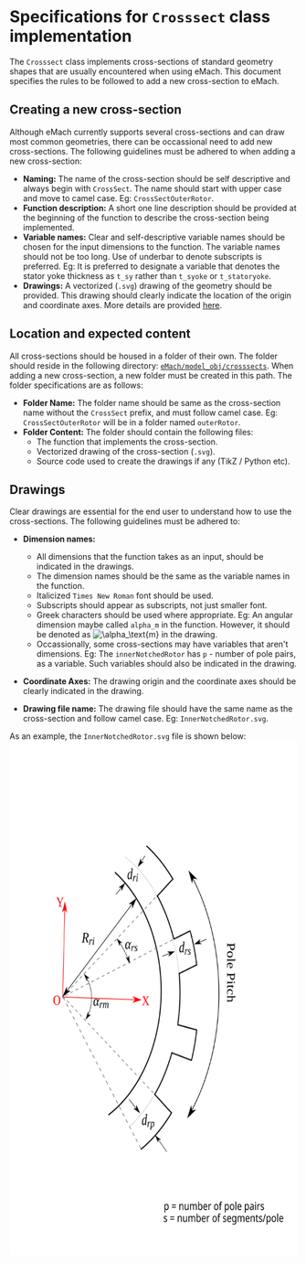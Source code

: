 # Specifications for `Crosssect` class implementation

The `Crosssect` class implements cross-sections of standard geometry shapes that are usually encountered when using eMach. This document specifies the rules to be followed to add a new cross-section to eMach.


## Creating a new cross-section

Although eMach currently supports several cross-sections and can draw most common geometries, there can be occassional need to add new cross-sections. 
The following guidelines must be adhered to when adding a new cross-section:

- **Naming:** The name of the cross-section should be self descriptive and always begin with `CrossSect`. The name should start with upper case and move to camel case. Eg: `CrossSectOuterRotor`.
- **Function description:** A short one line description should be provided at the beginning of the function to describe the cross-section being implemented.
- **Variable names:** Clear and self-descriptive variable names should be chosen for the input dimensions to the function. The variable names should not be too long. Use of underbar to denote subscripts is preferred. Eg: It is preferred to designate a variable that denotes the stator yoke thickness as `t_sy` rather than `t_syoke` or `t_statoryoke`. 
- **Drawings:** A vectorized (`.svg`) drawing of the geometry should be provided. This drawing should clearly indicate the location of the origin and coordinate axes. More details are provided [here](./#drawings).

## Location and expected content

All cross-sections should be housed in a folder of their own. The folder should reside in the following directory: [`eMach/model_obj/crosssects`](./). 
When adding a new cross-section, a new folder must be created in this path. The folder specifications are as follows:

- **Folder Name:** The folder name should be same as the cross-section name without the `CrossSect` prefix, and must follow camel case. Eg: `CrossSectOuterRotor` will be in a folder named `outerRotor`.
- **Folder Content:** The folder should contain the following files:
  - The function that implements the cross-section.
  - Vectorized drawing of the cross-section (`.svg`). 
   - Source code used to create the drawings if any (TikZ / Python etc).

## Drawings

Clear drawings are essential for the end user to understand how to use the cross-sections. The following guidelines must be adhered to:

- **Dimension names:** 
  - All dimensions that the function takes as an input, should be indicated in the drawings. 
  - The dimension names should be the same as the variable names in the function.
  - Italicized `Times New Roman` font should be used.
  - Subscripts should appear as subscripts, not just smaller font.
  - Greek characters should be used where appropriate. Eg: An angular dimension maybe called `alpha_m` in the function. However, it should be denoted as <img src="https://latex.codecogs.com/gif.latex?\alpha_\text{m}" title="\alpha_\text{m}" /> in the drawing.
  - Occassionally, some cross-sections may have variables that aren't dimensions. Eg: The `innerNotchedRotor` has `p` - number of pole pairs, as a variable. Such variables should also be indicated in the drawing.

- **Coordinate Axes:** The drawing origin and the coordinate axes should be clearly indicated in the drawing.

- **Drawing file name:** The drawing file should have the same name as the cross-section and follow camel case. Eg: `InnerNotchedRotor.svg`.

As an example, the `InnerNotchedRotor.svg` file is shown below:
<img src="./innerNotchedRotor/InnerNotchedRotor.svg" width="900" height="900" />

